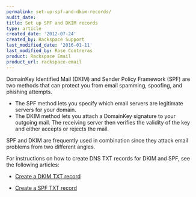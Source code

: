 ```yaml
---
permalink: set-up-spf-and-dkim-records/
audit_date:
title: Set up SPF and DKIM records
type: article
created_date: '2012-07-24'
created_by: Rackspace Support
last_modified_date: '2016-01-11'
last_modified_by: Rose Contreras
product: Rackspace Email
product_url: rackspace-email
---
```


DomainKey Identified Mail (DKIM) and Sender Policy Framework (SPF) are two methods that can protect you from email spamming, spoofing, and phishing attempts.

- The SPF method lets you specify which email servers are legitimate servers for your domain.
- The DKIM method lets you attach a DomainKey signature to your outgoing mail. The receiving server then verifies the validity of the key and either accepts or rejects the mail.

SPF and DKIM are frequently used in combination since they attack email problems from two different angles.

For instructions on how to create DNS TXT records for DKIM and SPF, see the following articles:

- [Create a DKIM TXT record](/support/how-to/create-a-dkim-txt-record "Creating a DKIM TXT Record")

- [Create a SPF TXT record](/support/how-to/create-an-spf-txt-record "Creating a SPF TXT Record")
